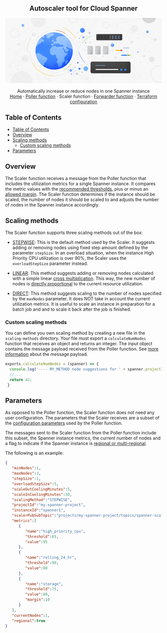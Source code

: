 <br />
<p align="center">
  <h2 align="center">Autoscaler tool for Cloud Spanner</h2>
  <img alt="Autoscaler" src="../resources/BlogHeader_Database_3.max-2200x2200.jpg">

  <p align="center">
    <!-- In one sentence: what does the code in this directory do? -->
    Automatically increase or reduce nodes in one Spanner instance
    <br />
    <a href="../README.md">Home</a>
    ·
    <a href="../poller/README.md">Poller function</a>
    ·
    Scaler function
    ·
    <a href="../forwarder/README.md">Forwarder function</a>
    ·
    <a href="../terraform/README.md">Terraform configuration</a>
  </p>
</p>

## Table of Contents

*   [Table of Contents](#table-of-contents)
*   [Overview](#overview)
*   [Scaling methods](#scaling-methods)
    *   [Custom scaling methods](#custom-scaling-methods)
*   [Parameters](#parameters)

## Overview

The Scaler function receives a message from the Poller function that includes
the utilization metrics for a single Spanner instance. It compares the metric
values with the [recommended thresholds][spanner-metrics], plus or minus an
[allowed margin](poller/README.md#margins). The Scaler function determines
if the instance should be scaled, the number of nodes it should be scaled to
and adjusts the number of nodes in the Spanner instance accordingly.

## Scaling methods

The Scaler function supports three scaling methods out of the box:

*   [STEPWISE](scaling-methods/stepwise.js): This is the default method used by
    the Scaler. It suggests adding or removing nodes using fixed step amount
    defined by the parameter `stepSize`. In an overload situation, when the
    instance High Priority CPU utilization is over 90%, the Scaler uses the
    `overloadStepSize` parameter instead.

*   [LINEAR](scaling-methods/linear.js): This method suggests adding or removing
    nodes calculated with a simple linear
    [cross multiplication][cross-multiplication]. This way, the new number of
    nodes is [directly proportional][directly-proportional] to the current
    resource utilization.

*   [DIRECT](scaling-methods/direct.js): This method suggests scaling to the
    number of nodes specified by the `maxNodes` parameter. It does NOT take in
    account the current utilization metrics. It is useful to scale an instance
    in preparation for a batch job and and to scale it back after the job is
    finished.

### Custom scaling methods

You can define you own scaling method by creating a new file in the
`scaling-methods` directory. Your file must export a `calculateNumNodes`
function that receives an object and returns an integer. The input object
contains the message payload received from the Poller function. See
[more information](#parameters) about the message payload.

```js
exports.calculateNumNodes = (spanner) => {
  console.log('---- MY_METHOD node suggestions for ' + spanner.projectId + "/" + spanner.instanceId + '----');
  //...
  return 42;
 }
```

## Parameters

As opposed to the Poller function, the Scaler function does not need any user
configuration. The parameters that the Scaler receives are a subset of the
[configuration parameters][autoscaler-poller-parameters] used by the Poller
function.

The messages sent to the Scaler function from the Poller function include this
subset, the Spanner instance metrics, the current number of nodes and a flag to
indicate if the Spanner instance is
[regional or multi-regional][spanner-regional].

The following is an example:

```json
{
   "minNodes":1,
   "maxNodes":3,
   "stepSize":1,
   "overloadStepSize":5,
   "scaleOutCoolingMinutes":5,
   "scaleInCoolingMinutes":30,
   "scalingMethod":"STEPWISE",
   "projectId":"my-spanner-project",
   "instanceId":"spanner1",
   "scalerPubSubTopic":"projects/my-spanner-project/topics/spanner-scaling",
   "metrics":[
      {
         "name":"high_priority_cpu",
         "threshold":65,
         "value":95
      },
      {
         "name":"rolling_24_hr",
         "threshold":90,
         "value":80
      },
      {
         "name":"storage",
         "threshold":75,
         "value":80,
         "margin":10
      }
   ],
   "currentNodes":1,
   "regional":true
}
```

<!-- LINKS: https://www.markdownguide.org/basic-syntax/#reference-style-links -->

[spanner-metrics]: https://cloud.google.com/spanner/docs/monitoring-cloud#create-alert
[autoscaler-poller-parameters]: ../poller/README.md#configuration-parameters
[spanner-regional]: https://cloud.google.com/spanner/docs/instances#configuration
[directly-proportional]: https://en.wikipedia.org/wiki/Proportionality_(mathematics)#Direct_proportionality
[cross-multiplication]: https://en.wikipedia.org/wiki/Cross-multiplication
